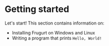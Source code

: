 # Getting started

Let's start! This section contains information on:
- Installing Frugurt on Windows and Linux
- Writing a program that prints `Hello, World!`
